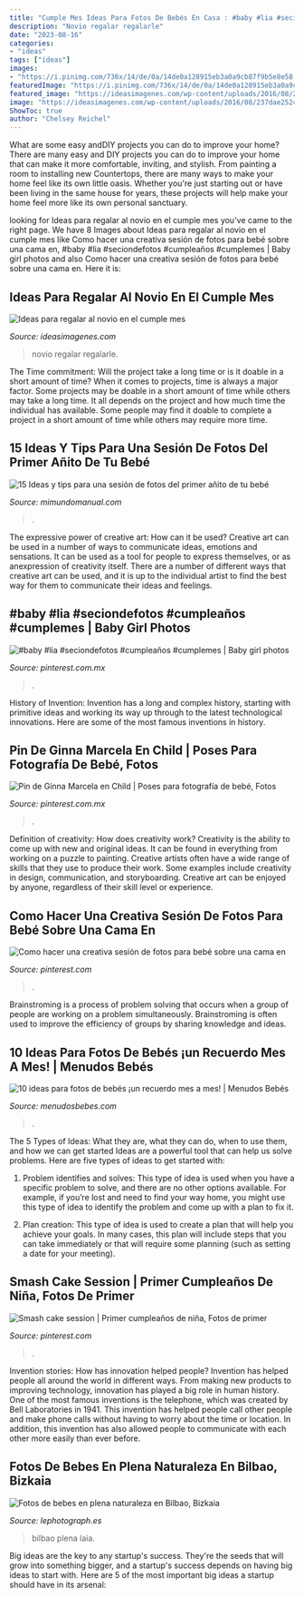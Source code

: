 ```yaml
---
title: "Cumple Mes Ideas Para Fotos De Bebés En Casa : #baby #lia #seciondefotos #cumpleaños #cumplemes"
description: "Novio regalar regalarle"
date: "2023-08-16"
categories:
- "ideas"
tags: ["ideas"]
images:
- "https://i.pinimg.com/736x/14/de/0a/14de0a128915eb3a0a9cb87f9b5e8e58.jpg"
featuredImage: "https://i.pinimg.com/736x/14/de/0a/14de0a128915eb3a0a9cb87f9b5e8e58.jpg"
featured_image: "https://ideasimagenes.com/wp-content/uploads/2016/08/237dae2524fd032fa437e6b5c3910480.jpg"
image: "https://ideasimagenes.com/wp-content/uploads/2016/08/237dae2524fd032fa437e6b5c3910480.jpg"
ShowToc: true
author: "Chelsey Reichel"
---
```



What are some easy andDIY projects you can do to improve your home?
There are many easy and DIY projects you can do to improve your home that can make it more comfortable, inviting, and stylish. From painting a room to installing new Countertops, there are many ways to make your home feel like its own little oasis. Whether you're just starting out or have been living in the same house for years, these projects will help make your home feel more like its own personal sanctuary.

	

		
looking for Ideas para regalar al novio en el cumple mes you've came to the right page. We have 8 Images about Ideas para regalar al novio en el cumple mes like Como hacer una creativa sesión de fotos para bebé sobre una cama en, #baby #lia #seciondefotos #cumpleaños #cumplemes | Baby girl photos and also Como hacer una creativa sesión de fotos para bebé sobre una cama en. Here it is:
		
    
## Ideas Para Regalar Al Novio En El Cumple Mes

<img loading=lazy src="https://ideasimagenes.com/wp-content/uploads/2016/08/237dae2524fd032fa437e6b5c3910480.jpg" onerror="this.onerror=null;this.src='https://tse1.mm.bing.net/th?id=OIP.mfmkjFFcOGRY8TELBFmh4wHaHa&amp;pid=15.1';" alt="Ideas para regalar al novio en el cumple mes">

_Source: ideasimagenes.com_

>novio regalar regalarle. 

	

The Time commitment: Will the project take a long time or is it doable in a short amount of time?
When it comes to projects, time is always a major factor. Some projects may be doable in a short amount of time while others may take a long time. It all depends on the project and how much time the individual has available. Some people may find it doable to complete a project in a short amount of time while others may require more time.

    
## 15 Ideas Y Tips Para Una Sesión De Fotos Del Primer Añito De Tu Bebé

<img loading=lazy src="https://2.bp.blogspot.com/-RLTA0aQmun8/WxRBqSMnMVI/AAAAAAAA4rA/BrKNFLOyrNAczM-o4zrHt4ze1hMkY9iLQCLcBGAs/s320/ideas-para-tomar-fotos-a-tu-bebe-cumple-mes3.jpg" onerror="this.onerror=null;this.src='https://tse2.mm.bing.net/th?id=OIP.df9496ZiAGDDppccDXC1HwAAAA&amp;pid=15.1';" alt="15 Ideas y tips para una sesión de fotos del primer añito de tu bebé">

_Source: mimundomanual.com_

>. 

	

The expressive power of creative art: How can it be used?
Creative art can be used in a number of ways to communicate ideas, emotions and sensations. It can be used as a tool for people to express themselves, or as anexpression of creativity itself. There are a number of different ways that creative art can be used, and it is up to the individual artist to find the best way for them to communicate their ideas and feelings.

    
## #baby #lia #seciondefotos #cumpleaños #cumplemes | Baby Girl Photos

<img loading=lazy src="https://i.pinimg.com/736x/14/de/0a/14de0a128915eb3a0a9cb87f9b5e8e58.jpg" onerror="this.onerror=null;this.src='https://tse2.mm.bing.net/th?id=OIP.oAKB2BY17qZP4Gp3BzyH1wHaF_&amp;pid=15.1';" alt="#baby #lia #seciondefotos #cumpleaños #cumplemes | Baby girl photos">

_Source: pinterest.com.mx_

>. 

	

History of Invention:
Invention has a long and complex history, starting with primitive ideas and working its way up through to the latest technological innovations. Here are some of the most famous inventions in history.

    
## Pin De Ginna Marcela En Child | Poses Para Fotografía De Bebé, Fotos

<img loading=lazy src="https://i.pinimg.com/736x/97/c0/01/97c001b9a3cee4739c9eef7f9500a48b--newborn-pictures-baby-photos.jpg" onerror="this.onerror=null;this.src='https://tse4.mm.bing.net/th?id=OIP.bypix3K3lF_leQSQCE1jWgHaHU&amp;pid=15.1';" alt="Pin de Ginna Marcela en Child | Poses para fotografía de bebé, Fotos">

_Source: pinterest.com.mx_

>. 

	

Definition of creativity: How does creativity work?
Creativity is the ability to come up with new and original ideas. It can be found in everything from working on a puzzle to painting. Creative artists often have a wide range of skills that they use to produce their work. Some examples include creativity in design, communication, and storyboarding. Creative art can be enjoyed by anyone, regardless of their skill level or experience.

    
## Como Hacer Una Creativa Sesión De Fotos Para Bebé Sobre Una Cama En

<img loading=lazy src="https://i.pinimg.com/736x/b7/ea/79/b7ea795370df9757af3ab8710f654562.jpg" onerror="this.onerror=null;this.src='https://tse1.mm.bing.net/th?id=OIP.a7WFNCBm_JaoM0mRhzUjoQHaIe&amp;pid=15.1';" alt="Como hacer una creativa sesión de fotos para bebé sobre una cama en">

_Source: pinterest.com_

>. 

	

Brainstroming is a process of problem solving that occurs when a group of people are working on a problem simultaneously. Brainstroming is often used to improve the efficiency of groups by sharing knowledge and ideas.

    
## 10 Ideas Para Fotos De Bebés ¡un Recuerdo Mes A Mes! | Menudos Bebés

<img loading=lazy src="https://menudosbebes.com/wp-content/uploads/2016/10/fotos-de-bebes-mes-a-mes-10.jpg" onerror="this.onerror=null;this.src='https://tse1.mm.bing.net/th?id=OIP.rTrcSGeB6c43Z8XjZgt-9gHaJ5&amp;pid=15.1';" alt="10 ideas para fotos de bebés ¡un recuerdo mes a mes! | Menudos Bebés">

_Source: menudosbebes.com_

>. 

	

The 5 Types of Ideas: What they are, what they can do, when to use them, and how we can get started
Ideas are a powerful tool that can help us solve problems. Here are five types of ideas to get started with:
1. Problem identifies and solves: This type of idea is used when you have a specific problem to solve, and there are no other options available. For example, if you’re lost and need to find your way home, you might use this type of idea to identify the problem and come up with a plan to fix it.

2. Plan creation: This type of idea is used to create a plan that will help you achieve your goals. In many cases, this plan will include steps that you can take immediately or that will require some planning (such as setting a date for your meeting).


    
## Smash Cake Session | Primer Cumpleaños De Niña, Fotos De Primer

<img loading=lazy src="https://i.pinimg.com/originals/a6/b4/95/a6b495be2568c542339910685a7449bb.jpg" onerror="this.onerror=null;this.src='https://tse2.mm.bing.net/th?id=OIP.mZEQz8bbJ-5XXE-qu4wTwgHaJ4&amp;pid=15.1';" alt="Smash cake session | Primer cumpleaños de niña, Fotos de primer">

_Source: pinterest.com_

>. 

	

Invention stories: How has innovation helped people?
Invention has helped people all around the world in different ways. From making new products to improving technology, innovation has played a big role in human history. One of the most famous inventions is the telephone, which was created by Bell Laboratories in 1941. This invention has helped people call other people and make phone calls without having to worry about the time or location. In addition, this invention has also allowed people to communicate with each other more easily than ever before.

    
## Fotos De Bebes En Plena Naturaleza En Bilbao, Bizkaia

<img loading=lazy src="http://lephotograph.es/wp-content/uploads/2015/05/fotografos-infantiles-en-bilbao.jpg" onerror="this.onerror=null;this.src='https://tse4.mm.bing.net/th?id=OIP.TpnAFcPj72lF4Mkdgk2qVgHaE8&amp;pid=15.1';" alt="Fotos de bebes en plena naturaleza en Bilbao, Bizkaia">

_Source: lephotograph.es_

>bilbao plena laia. 

	

Big ideas are the key to any startup's success. They're the seeds that will grow into something bigger, and a startup's success depends on having big ideas to start with. Here are 5 of the most important big ideas a startup should have in its arsenal: 

